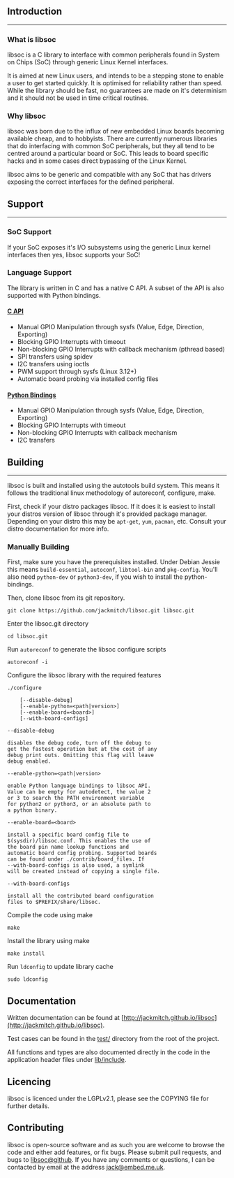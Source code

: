 ## Introduction

---

### What is libsoc

libsoc is a C library to interface with common peripherals found in
System on Chips (SoC) through generic Linux Kernel interfaces.

It is aimed at new Linux users, and intends to be a stepping stone to
enable a user to get started quickly. It is optimised for reliability
rather than speed. While the library should be fast, no guarantees are
made on it's determinism and it should not be used in time critical
routines.

### Why libsoc

libsoc was born due to the influx of new embedded Linux boards becoming
available cheap, and to hobbyists. There are currently numerous
libraries that do interfacing with common SoC peripherals, but they all
tend to be centred around a particular board or SoC. This leads to board
specific hacks and in some cases direct bypassing of the Linux Kernel.

libsoc aims to be generic and compatible with any SoC that has drivers
exposing the correct interfaces for the defined peripheral.

## Support

---

### SoC Support

If your SoC exposes it's I/O subsystems using the generic Linux kernel
interfaces then yes, libsoc supports your SoC!

### Language Support

The library is written in C and has a native C API. A subset of the API
is also supported with Python bindings.

#### [C API](http://jackmitch.github.io/libsoc/c/gpio)

- Manual GPIO Manipulation through sysfs (Value, Edge, Direction, Exporting)
- Blocking GPIO Interrupts with timeout
- Non-blocking GPIO Interrupts with callback mechanism (pthread based)
- SPI transfers using spidev
- I2C transfers using ioctls
- PWM support through sysfs (Linux 3.12+)
- Automatic board probing via installed config files

#### [Python Bindings](http://jackmitch.github.io/libsoc/python)

- Manual GPIO Manipulation through sysfs (Value, Edge, Direction, Exporting)
- Blocking GPIO Interrupts with timeout
- Non-blocking GPIO Interrupts with callback mechanism
- I2C transfers

## Building

---

libsoc is built and installed using the autotools build system. This means it
follows the traditional linux methodology of autoreconf, configure, make.

First, check if your distro packages libsoc. If it does it is easiest to install
your distros version of libsoc through it's provided package manager. Depending
on your distro this may be `apt-get`, `yum`, `pacman`, etc. Consult your distro
documentation for more info.

### Manually Building

First, make sure you have the prerequisites installed. Under Debian Jessie this
means `build-essential`, `autoconf`, `libtool-bin` and `pkg-config`. You'll also
need `python-dev` or `python3-dev`, if you wish to install the python-bindings.

Then, clone libsoc from its git repository.

	git clone https://github.com/jackmitch/libsoc.git libsoc.git

Enter the libsoc.git directory

	cd libsoc.git

Run `autoreconf` to generate the libsoc configure scripts

	autoreconf -i

Configure the libsoc library with the required features

```text
./configure

	[--disable-debug]
	[--enable-python=<path|version>]
	[--enable-board=<board>]
	[--with-board-configs]
```

```text
--disable-debug

disables the debug code, turn off the debug to
get the fastest operation but at the cost of any
debug print outs. Omitting this flag will leave
debug enabled.
```

```text
--enable-python=<path|version>

enable Python language bindings to libsoc API.
Value can be empty for autodetect, the value 2
or 3 to search the PATH environment variable
for python2 or python3, or an absolute path to
a python binary.
```

```text
--enable-board=<board>

install a specific board config file to
$(sysdir)/libsoc.conf. This enables the use of
the board pin name lookup functions and
automatic board config probing. Supported boards
can be found under ./contrib/board_files. If
--with-board-configs is also used, a symlink
will be created instead of copying a single file.
```

```text
--with-board-configs

install all the contributed board configuration
files to $PREFIX/share/libsoc.
```

Compile the code using make

```text
make
```

Install the library using make

```text
make install
```

Run `ldconfig` to update library cache

```text
sudo ldconfig
```

## Documentation

Written documentation can be found at
[http://jackmitch.github.io/libsoc](http://jackmitch.github.io/libsoc).

Test cases can be found in the 
[test/](https://github.com/jackmitch/libsoc/tree/master/test) directory
from the root of the project.

All functions and types are also documented directly in the code in the
application header files under
[lib/include](https://github.com/jackmitch/libsoc/tree/master/lib/include).

## Licencing

libsoc is licenced under the LGPLv2.1, please see the COPYING file for
further details.

## Contributing

libsoc is open-source software and as such you are welcome to browse the
code and either add features, or fix bugs. Please submit pull requests,
and bugs to [libsoc@github](http://www.github.com/jackmitch/libsoc).
If you have any comments or questions, I can be contacted by email at the
address [jack@embed.me.uk](mailto:jack@embed.me.uk).
